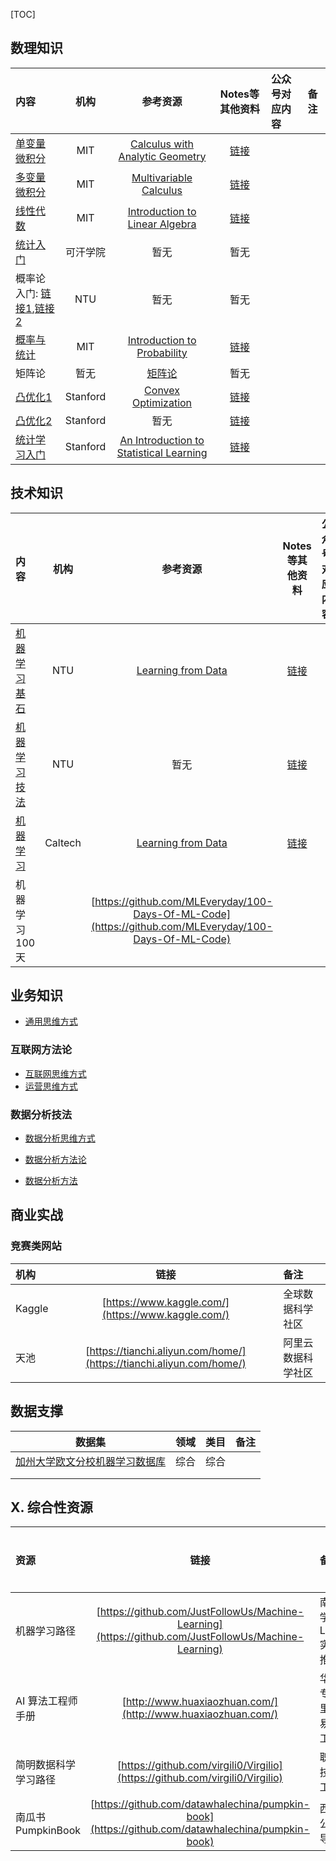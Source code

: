 [TOC]

## 数理知识
内容 | 机构 | 参考资源 | Notes等其他资料 | 公众号对应内容 | 备注
:-- | :--: | :--: | :--: | :-- | :--
[单变量微积分](http://open.163.com/movie/2006/8/M/L/M6GLI5A07_M6GLJH1ML.html) |  MIT | [Calculus with Analytic Geometry](https://www.amazon.com/exec/obidos/ASIN/0070576424/ref=nosim/mitopencourse-20)  | [链接](https://ocw.mit.edu/courses/mathematics/18-01-single-variable-calculus-fall-2006/) 
[多变量微积分](http://open.163.com/special/opencourse/multivariable.html)  |  MIT | [Multivariable Calculus](https://www.amazon.com/exec/obidos/ASIN/0130339679/ref=nosim/mitopencourse-20) | [链接](https://ocw.mit.edu/courses/mathematics/18-02-multivariable-calculus-fall-2007/)
[线性代数](http://open.163.com/special/opencourse/daishu.html)| MIT | [Introduction to Linear Algebra](http://math.mit.edu/~gs/linearalgebra/) |  [链接](https://ocw.mit.edu/courses/mathematics/18-06-linear-algebra-spring-2010/study-materials/)
[统计入门](http://open.163.com/movie/2011/6/6/0/M82IC6GQU_M83J9IK60.html) | 可汗学院 | 暂无 | 暂无
概率论入门: [链接1](http://mooc.guokr.com/course/461/%E6%A9%9F%E7%8E%87/),[链接2](https://www.youtube.com/watch?v=GwSEguqJj6U&index=1&list=PLtvno3VRDR_jMAJcNY1n4pnP5kXtPOmVk)| NTU | 暂无 | 暂无
[概率与统计](https://www.youtube.com/watch?v=j9WZyLZCBzs&list=PLQ3khvAsNhargDx0dG1cQXOrA2u3JsFKc)| MIT | [Introduction to Probability](https://www.amazon.com/exec/obidos/ASIN/188652923X/ref=nosim/mitopencourse-20) | [链接](https://ocw.mit.edu/courses/electrical-engineering-and-computer-science/6-041-probabilistic-systems-analysis-and-applied-probability-fall-2010/tutorials/)
矩阵论 | 暂无 | [矩阵论](https://www.amazon.cn/%E7%9F%A9%E9%98%B5%E8%AE%BA-%E6%88%B4%E5%8D%8E/dp/B00116BRO0/ref=sr_1_1?s=books&ie=UTF8&qid=1478614198&sr=1-1&keywords=%E6%88%B4%E5%8D%8E%EF%BC%8C+%E7%9F%A9%E9%98%B5%E8%AE%BA) | 暂无 
[凸优化1](https://lagunita.stanford.edu/courses/Engineering/CVX101/Winter2014/about)| Stanford | [Convex Optimization](http://www.stanford.edu/~boyd/cvxbook/bv_cvxbook.pdf) | [链接](http://stanford.edu/class/ee364a/index.html)
[凸优化2](https://www.youtube.com/watch?v=U3lJAObbMFI&list=PL3940DD956CDF0622&index=20)| Stanford | 暂无 |  [链接](http://stanford.edu/class/ee364b/)
[统计学习入门](https://lagunita.stanford.edu/courses/HumanitiesSciences/StatLearning/Winter2016/about)| Stanford | [An Introduction to Statistical Learning](http://www-bcf.usc.edu/~gareth/ISL/) | [链接](https://lagunita.stanford.edu/courses/HumanitiesSciences/StatLearning/Winter2016/about)


## 技术知识
内容 | 机构 | 参考资源 | Notes等其他资料 | 公众号对应内容 | 备注
:-- | :--: | :--: | :--: | :-- | :--
[机器学习基石](https://www.coursera.org/instructor/htlin)| NTU | [Learning from Data](https://www.amazon.com/gp/product/1600490069) | [链接](https://www.csie.ntu.edu.tw/~htlin/course/mlfound16fall/)
[机器学习技法](https://www.coursera.org/instructor/htlin)| NTU | 暂无 | [链接](https://www.csie.ntu.edu.tw/~htlin/course/ml15fall/)
[机器学习](https://www.youtube.com/watch?v=mbyG85GZ0PI&index=1&list=PLD63A284B7615313A)| Caltech | [Learning from Data](https://www.amazon.com/gp/product/1600490069) | [链接](http://work.caltech.edu/lectures.html)
机器学习100天| | [https://github.com/MLEveryday/100-Days-Of-ML-Code](https://github.com/MLEveryday/100-Days-Of-ML-Code)| 

## 业务知识
* [通用思维方式 ](https://github.com/firewang/lingweilingyu/blob/master/contents/%E4%BA%92%E8%81%94%E7%BD%91%E6%96%B9%E6%B3%95%E8%AE%BA.md)

### 互联网方法论
* [互联网思维方式](https://github.com/firewang/lingweilingyu/blob/master/contents/%E4%BA%92%E8%81%94%E7%BD%91%E6%96%B9%E6%B3%95%E8%AE%BA.md)
* [运营思维方式](https://github.com/firewang/lingweilingyu/blob/master/contents/%E4%BA%92%E8%81%94%E7%BD%91%E6%96%B9%E6%B3%95%E8%AE%BA.md)

### 数据分析技法
* [数据分析思维方式](https://github.com/firewang/lingweilingyu/blob/master/contents/%E6%95%B0%E6%8D%AE%E5%88%86%E6%9E%90%E6%96%B9%E6%B3%95%E8%AE%BA.md)

* [数据分析方法论](https://github.com/firewang/lingweilingyu/blob/master/contents/%E6%95%B0%E6%8D%AE%E5%88%86%E6%9E%90%E6%96%B9%E6%B3%95%E8%AE%BA.md)

* [数据分析方法](https://github.com/firewang/lingweilingyu/blob/master/contents/%E6%95%B0%E6%8D%AE%E5%88%86%E6%9E%90%E6%96%B9%E6%B3%95%E8%AE%BA.md)

  

## 商业实战
### 竞赛类网站
机构 | 链接 | 备注
:-- | :--: | :--
Kaggle | [https://www.kaggle.com/](https://www.kaggle.com/)  | 全球数据科学社区 
天池|[https://tianchi.aliyun.com/home/](https://tianchi.aliyun.com/home/)|阿里云数据科学社区 

## 数据支撑

| 数据集                                                       | 领域 | 类目 | 备注 |
| ------------------------------------------------------------ | ---- | ---- | ---- |
| [加州大学欧文分校机器学习数据库](http://archive.ics.uci.edu/ml/index.php) | 综合 | 综合 |      |
|                                                              |      |      |      |
|                                                              |      |      |      |



## X. 综合性资源
资源 | 链接 | 备注 | 内容等级 
:-- | :--: | :-- | :--:
机器学习路径 | [https://github.com/JustFollowUs/Machine-Learning](https://github.com/JustFollowUs/Machine-Learning) | 南京大学LAMDA实验组推荐 | 4
AI 算法工程师手册 | [http://www.huaxiaozhuan.com/](http://www.huaxiaozhuan.com/) | 华校专：阿里、智易算法工程师 | 4
简明数据科学学习路径 | [https://github.com/virgili0/Virgilio](https://github.com/virgili0/Virgilio) | 职业、技术、工具 | 4
南瓜书PumpkinBook|[https://github.com/datawhalechina/pumpkin-book](https://github.com/datawhalechina/pumpkin-book)| 西瓜书公式推导|3